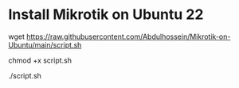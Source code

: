 # Install Mikrotik on Ubuntu 22

wget https://raw.githubusercontent.com/Abdulhossein/Mikrotik-on-Ubuntu/main/script.sh

chmod +x script.sh

./script.sh
